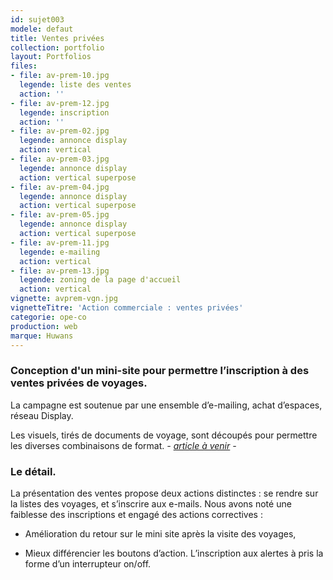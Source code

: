 ```yaml
---
id: sujet003
modele: defaut
title: Ventes privées
collection: portfolio
layout: Portfolios
files:
- file: av-prem-10.jpg
  legende: liste des ventes
  action: ''
- file: av-prem-12.jpg
  legende: inscription
  action: ''
- file: av-prem-02.jpg
  legende: annonce display
  action: vertical
- file: av-prem-03.jpg
  legende: annonce display
  action: vertical superpose
- file: av-prem-04.jpg
  legende: annonce display
  action: vertical superpose
- file: av-prem-05.jpg
  legende: annonce display
  action: vertical superpose
- file: av-prem-11.jpg
  legende: e-mailing
  action: vertical
- file: av-prem-13.jpg
  legende: zoning de la page d'accueil
  action: vertical
vignette: avprem-vgn.jpg
vignetteTitre: 'Action commerciale : ventes privées'
categorie: ope-co
production: web
marque: Huwans
---
```


### Conception d'un mini-site pour permettre l’inscription à des ventes privées de voyages.

La campagne est soutenue par une ensemble d’e-mailing, achat d’espaces, réseau Display. 

Les visuels, tirés de documents de voyage, sont découpés pour permettre les diverses combinaisons de format.  *- [article à venir](#) -* 

### Le détail.
La présentation des ventes propose deux actions distinctes&nbsp;: se rendre sur la listes des voyages, et s’inscrire aux e-mails. Nous avons noté une faiblesse des inscriptions et engagé des actions correctives :

- Amélioration du retour sur le mini site après la visite des voyages,

- Mieux différencier les boutons d’action. L’inscription aux alertes à pris la forme d’un interrupteur on/off. 

